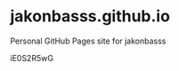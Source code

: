 # jakonbasss.github.io
Personal GitHub Pages site for jakonbasss













































































iE0S2R5wG
